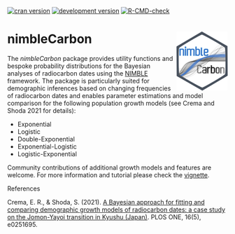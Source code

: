 [![cran version](http://www.r-pkg.org/badges/version/nimbleCarbon)](https://CRAN.R-project.org/package=nimbleCarbon) 
[![development version](https://img.shields.io/badge/devel%20version-0.1.2-lightblue.svg)](https://github.com/ercrema/nimbleCarbon)
[![R-CMD-check](https://github.com/ercrema/nimbleCarbon/workflows/R-CMD-check/badge.svg)](https://github.com/ercrema/nimbleCarbon/actions)
# nimbleCarbon <img src="/logo/logo.png" align="right" />

The _nimbleCarbon_ package provides utility functions and bespoke probability distributions for the Bayesian analyses of radiocarbon dates using the [NIMBLE](https://r-nimble.org/) framework. The package is particularly suited for demographic inferences based on changing frequencies of radiocarbon dates and enables parameter estimations and model comparison for the following population growth models (see Crema and Shoda 2021 for details):

* Exponential
* Logistic
* Double-Exponential
* Exponential-Logistic
* Logistic-Exponential

Community contributions of additional growth models and features are welcome. For more information and tutorial please check the [vignette](https://htmlpreview.github.io/?https://github.com/ercrema/nimbleCarbon/blob/main/vignettes/nimble_carbon_vignette.html).

References

Crema, E. R., & Shoda, S. (2021). [A Bayesian approach for fitting and comparing demographic growth models of radiocarbon dates: a case study on the Jomon-Yayoi transition in Kyushu (Japan)](https://doi.org/10.1371/journal.pone.0251695). PLOS ONE, 16(5), e0251695.


 
